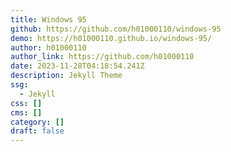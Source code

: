 ```yaml
---
title: Windows 95
github: https://github.com/h01000110/windows-95
demo: https://h01000110.github.io/windows-95/
author: h01000110
author_link: https://github.com/h01000110
date: 2023-11-28T04:18:54.241Z
description: Jekyll Theme
ssg:
  - Jekyll
css: []
cms: []
category: []
draft: false
---
```

